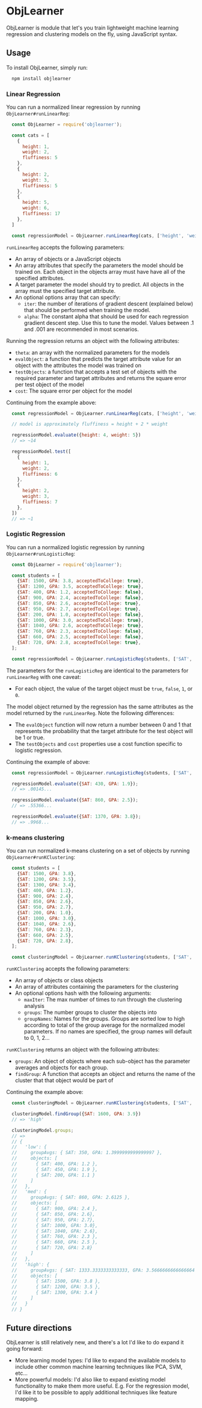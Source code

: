 # ObjLearner

ObjLearner is module that let's you train lightweight machine learning regression and clustering models on the fly, using JavaScript syntax.

## Usage

To install ObjLearner, simply run:

```JavaScript
  npm install objlearner
```

### Linear Regression

You can run a normalized linear regression by running `ObjLearner#runLinearReg`:

```JavaScript
  const ObjLearner = require('objlearner');

  const cats = [
    {
      height: 1,
      weight: 2,
      fluffiness: 5
    },
    {
      height: 2,
      weight: 3,
      fluffiness: 5
    },
    {
      height: 5,
      weight: 6,
      fluffiness: 17
    },
  ]

  const regressionModel = ObjLearner.runLinearReg(cats, ['height', 'weight'], 'fluffiness', {iter: 1000, alpha: .01});
```
`runLinearReg` accepts the following parameters:
- An array of objects or a JavaScript objects
- An array attributes that specify the parameters the model should be trained on. Each object in the objects array must have have all of the specified attributes.
- A target parameter the model should try to predict. All objects in the array must the specified target attribute.
- An optional options array that can specify:
  - `iter`: the number of iterations of gradient descent (explained below) that should be performed when training the model.
  - `alpha`: The constant alpha that should be used for each regression gradient descent step. Use this to tune the model. Values between .1 and .001 are recommended in most scenarios.

Running the regression returns an object with the following attributes:
- `theta`: an array with the normalized parameters for the models
- `evalObject`: a function that predicts the target attribute value for an object with the attributes the model was trained on
- `testObjects`: a function that accepts a test set of objects with the required parameter and target attributes and returns the square error per test object of the model
- `cost`: The square error per object for the model

Continuing from the example above:

```JavaScript
  const regressionModel = ObjLearner.runLinearReg(cats, ['height', 'weight'], 'fluffiness', {iter: 1000, alpha: .01});

  // model is approximately fluffiness = height + 2 * weight

  regressionModel.evaluate({height: 4, weight: 5})
  // => ~14

  regressionModel.test([
    {
      height: 1,
      weight: 2,
      fluffiness: 6
    },
    {
      height: 2,
      weight: 3,
      fluffiness: 7
    },
  ])
  // => ~1
```

### Logistic Regression

You can run a normalized logistic regression by running `ObjLearner#runLogisticReg`:

```JavaScript
  const ObjLearner = require('objlearner');

  const students = [
    {SAT: 1500, GPA: 3.8, acceptedToCollege: true},
    {SAT: 1200, GPA: 3.5, acceptedToCollege: true},
    {SAT: 400, GPA: 1.2, acceptedToCollege: false},
    {SAT: 900, GPA: 2.4, acceptedToCollege: false},
    {SAT: 850, GPA: 2.6, acceptedToCollege: true},
    {SAT: 950, GPA: 2.7, acceptedToCollege: true},
    {SAT: 200, GPA: 1.0, acceptedToCollege: false},
    {SAT: 1000, GPA: 3.0, acceptedToCollege: true},
    {SAT: 1040, GPA: 2.6, acceptedToCollege: true},
    {SAT: 760, GPA: 2.3, acceptedToCollege: false},
    {SAT: 660, GPA: 2.5, acceptedToCollege: false},
    {SAT: 720, GPA: 2.8, acceptedToCollege: true},
  ];

  const regressionModel = ObjLearner.runLogisticReg(students, ['SAT', 'GPA'], 'acceptedToCollege');
```

The parameters for the `runLogisticReg` are identical to the parameters for `runLinearReg` with one caveat:
- For each object, the value of the target object must be `true`, `false`, `1`, or `0`.

The model object returned by the regression has the same attributes as the model returned by the `runLinearReg`. Note the following differences:
- The `evalObject` function will now return a number between 0 and 1 that represents the probability that the target attribute for the test object will be 1 or true.
- The `testObjects` and `cost` properties use a cost function specific to logistic regression.  

Continuing the example of above:

```JavaScript
  const regressionModel = ObjLearner.runLogisticReg(students, ['SAT', 'GPA'], 'acceptedToCollege');

  regressionModel.evaluate({SAT: 430, GPA: 1.9});
  // => .00145...

  regressionModel.evaluate({SAT: 860, GPA: 2.5});
  // => .55366...

  regressionModel.evaluate({SAT: 1370, GPA: 3.8});
  // => .9968...
```

### k-means clustering

You can run normalized k-means clustering on a set of objects by running `ObjLearner#runKClustering`:

```JavaScript
  const students = [
    {SAT: 1500, GPA: 3.8},
    {SAT: 1200, GPA: 3.5},
    {SAT: 1300, GPA: 3.4},
    {SAT: 400, GPA: 1.2},
    {SAT: 900, GPA: 2.4},
    {SAT: 850, GPA: 2.6},
    {SAT: 950, GPA: 2.7},
    {SAT: 200, GPA: 1.0},
    {SAT: 1000, GPA: 3.0},
    {SAT: 1040, GPA: 2.6},
    {SAT: 760, GPA: 2.3},
    {SAT: 660, GPA: 2.5},
    {SAT: 720, GPA: 2.8},
  ];

  const clusteringModel = ObjLearner.runKClustering(students, ['SAT', 'GPA'], {maxIter: 100, groups: 3, groupNames: ['low', 'med', 'high']})
```

`runKClustering` accepts the following parameters:
- An array of objects or class objects
- An array of attributes containing the parameters for the clustering
- An optional options hash with the following arguments:
  - `maxIter`: The max number of times to run through the clustering analysis
  - `groups`: The number groups to cluster the objects into
  - `groupNames`: Names for the groups. Groups are sorted low to high according to total of the group average for the normalized model parameters. If no names are specified, the group names will default to 0, 1, 2...

`runKClustering` returns an object with the following attributes:
  - `groups`: An object of objects where each sub-object has the parameter averages and objects for each group.
  - `findGroup`: A function that accepts an object and returns the name of the cluster that that object would be part of

  Continuing the example above:

  ```JavaScript
    const clusteringModel = ObjLearner.runKClustering(students, ['SAT', 'GPA'], {maxIter: 100, groups: 3, groupNames: ['low', 'med', 'high']})

    clusteringModel.findGroup({SAT: 1600, GPA: 3.9})
    // => 'high'

    clusteringModel.groups;
    // =>
    // {
    //   'low': {
    //     groupAvgs: { SAT: 350, GPA: 1.3999999999999997 },
    //     objects: [
    //       { SAT: 400, GPA: 1.2 },
    //       { SAT: 450, GPA: 1.9 },
    //       { SAT: 200, GPA: 1.1 }
    //     ]
    //   },
    //   'med': {
    //     groupAvgs: { SAT: 860, GPA: 2.6125 },
    //     objects: [
    //       { SAT: 900, GPA: 2.4 },
    //       { SAT: 850, GPA: 2.6},
    //       { SAT: 950, GPA: 2.7},
    //       { SAT: 1000, GPA: 3.0},
    //       { SAT: 1040, GPA: 2.6},
    //       { SAT: 760, GPA: 2.3 },
    //       { SAT: 660, GPA: 2.5 },
    //       { SAT: 720, GPA: 2.8}
    //     ]
    //   },
    //   'high': {
    //     groupAvgs: { SAT: 1333.3333333333333, GPA: 3.5666666666666664 },
    //     objects: [
    //       { SAT: 1500, GPA: 3.8 },
    //       { SAT: 1200, GPA: 3.5 },
    //       { SAT: 1300, GPA: 3.4 }
    //     ]
    //   }
    // }
  ```
## Future directions

ObjLearner is still relatively new, and there's a lot I'd like to do expand it going forward:
  - More learning model types: I'd like to expand the available models to include other common machine learning techniques like PCA, SVM, etc...
  - More powerful models: I'd also like to expand existing model functionality to make them more useful. E.g. For the regression model, I'd like it to be possible to apply additional techniques like feature mapping.
